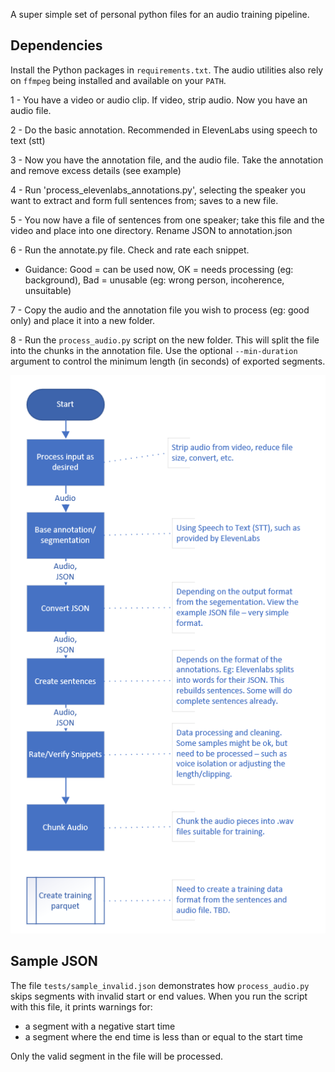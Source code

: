A super simple set of personal python files for an audio training pipeline.

## Dependencies

Install the Python packages in `requirements.txt`. The audio utilities also
rely on `ffmpeg` being installed and available on your `PATH`.

1 - You have a video or audio clip. If video, strip audio. Now you have an audio file.

2 - Do the basic annotation. Recommended in ElevenLabs using speech to text (stt)

3 - Now you have the annotation file, and the audio file. Take the annotation and remove excess details (see example)

4 - Run 'process_elevenlabs_annotations.py', selecting the speaker you want to extract and form full sentences from; saves to a new file.

5 - You now have a file of sentences from one speaker; take this file and the video and place into one directory. Rename JSON to annotation.json

6 - Run the annotate.py file. Check and rate each snippet. 

  - Guidance: Good = can be used now, OK = needs processing (eg: background), Bad = unusable (eg: wrong person, incoherence, unsuitable)
    
7 - Copy the audio and the annotation file you wish to process (eg: good only) and place it into a new folder.
    
8 - Run the `process_audio.py` script on the new folder. This will split the file
    into the chunks in the annotation file. Use the optional `--min-duration`
    argument to control the minimum length (in seconds) of exported segments.


![Alt text](workflow.png)

## Sample JSON

The file `tests/sample_invalid.json` demonstrates how `process_audio.py` skips segments
with invalid start or end values. When you run the script with this file, it
prints warnings for:

- a segment with a negative start time
- a segment where the end time is less than or equal to the start time

Only the valid segment in the file will be processed.
